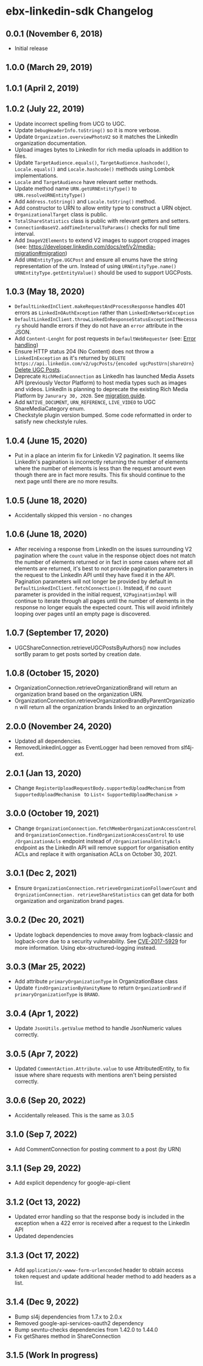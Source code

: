 # ebx-linkedin-sdk Changelog

## 0.0.1 (November 6, 2018)

* Initial release

## 1.0.0 (March 29, 2019)

## 1.0.1 (April 2, 2019)

## 1.0.2 (July 22, 2019)

* Update incorrect spelling from UCG to UGC.
* Update `DebugHeaderInfo.toString()` so it is more verbose.
* Update `Organization.overviewPhotoV2` so it matches the LinkedIn
  organization documentation.
* Upload images bytes to LinkedIn for rich media uploads in addition to
  files.
* Update `TargetAudience.equals()`, `TargetAudience.hashcode()`,
  `Locale.equals()` and `Locale.hashcode()` methods using Lombok
  implementations.
* `Locale` and `TargetAudience` have relevant setter methods.
* Update method name `URN.getURNEntityType()` to
  `URN.resolveURNEntityType()`
* Add `Address.toString()` and `Locale.toString()` method.
* Add constructor to URN to allow entity type to construct a URN object.
* `OrganizationalTarget` class is public.
* `TotalShareStatistics` class is public with relevant getters and
  setters.
* `ConnectionBaseV2.addTimeIntervalToParams()` checks for null time
  interval.
* Add `ImageV2Elements` to extend V2 images to support cropped images
  (see:
  https://developer.linkedin.com/docs/ref/v2/media-migration#migration)
* Add `URNEntityType.UGCPost` and ensure all enums have the string
  representation of the urn. Instead of using `URNEntityType.name()`
  `URNEntityType.getEntityValue()` should be used to support UGCPosts.

## 1.0.3 (May 18, 2020)
*  `DefaultLinkedInClient.makeRequestAndProcessResponse` handles 401
   errors as `LinkedInOAuthException` rather than
   `LinkedInNetworkException`
*  `DefaultLinkedInClient.throwLinkedInResponseStatusExceptionIfNecessary`
   should handle errors if they do not have an `error` attribute in the
   JSON.
*  Add `Content-Lenght` for post requests in `DefaultWebRequester` (see: 
   [Error handling](https://docs.microsoft.com/en-us/linkedin/shared/api-guide/concepts/error-handling))
* Ensure HTTP status 204 (No Content) does not throw a
  `LinkedInException` as it's returned by `DELETE
  https://api.linkedin.com/v2/ugcPosts/{encoded ugcPostUrn|shareUrn}`
  [Delete UGC Posts](https://docs.microsoft.com/en-us/linkedin/marketing/integrations/community-management/shares/ugc-post-api#delete-ugc-posts).
* Deprecate `RichMediaConnection` as LinkedIn has launched Media Assets 
  API (previously Vector Platform) to host media types such as images and 
  videos. LinkedIn is planning to deprecate the existing Rich Media 
  Platform by `Janurary 30, 2020`.
  See [migration guide](https://docs.microsoft.com/en-us/linkedin/shared/references/migrations/rich-media-platform-deprecation?context=linkedin/marketing/context&trk=eml-mktg-20191028-developer-email-api-updates-october&mcid=6592215409070530560&src=e-eml).
* Add `NATIVE_DOCUMENT`, `URN_REFERENCE`, `LIVE_VIDEO` to UGC ShareMediaCategory enum.
* Checkstyle plugin version bumped. Some code reformatted in order to satisfy new checkstyle rules.

## 1.0.4 (June 15, 2020)
* Put in a place an interim fix for Linkedin V2 pagination. It seems like LinkedIn's pagination 
is incorrectly returning the number of elements where the number of elements is less than the 
request amount even though there are in fact more results. This fix should continue to 
the next page until there are no more results.

## 1.0.5 (June 18, 2020)
* Accidentally skipped this version - no changes

## 1.0.6 (June 18, 2020)
* After receiving a response from LinkedIn on the issues surrounding V2 pagination where the 
`count` value in the response object does not match the number of elements returned or in fact in
some cases where not all elements are returned, it's best to not provide pagination parameters in
the request to the LinkedIn API until they have fixed it in the API. Pagination parameters will not
longer be provided by default in `DefaultLinkedInClient.fetchConnection()`. Instead, if no `count`
parameter is provided in the initial request, `V2PaginationImpl` will continue to iterate through
all pages until the number of elements in the response no longer equals the expected count. 
This will avoid infinitely looping over pages until an empty page is discovered.

## 1.0.7 (September 17, 2020)
* UGCShareConnection.retrieveUGCPostsByAuthors() now includes sortBy param to get posts
sorted by creation date.

## 1.0.8 (October 15, 2020)
* OrganizationConnection.retrieveOrganizationBrand will return an organization brand
 based on the organization URN.
* OrganizationConnection.retrieveOrganizationBrandByParentOrganization will return 
 all the organization brands linked to an orginzation  
 
## 2.0.0 (November 24, 2020)
* Updated all dependencies. 
* RemovedLinkedinLogger as EventLogger had been removed from slf4j-ext.

## 2.0.1 (Jan 13, 2020)
* Change `RegisterUploadRequestBody.supportedUploadMechanism` from `SupportedUploadMechanism ` to `List< SupportedUploadMechanism >`

## 3.0.0 (October 19, 2021)
* Change `OrganizationConnection.fetchMemberOrganizationAccessControl` and `OrganizationConnection.findOrganizationAccessControl`
to use `/OrganizationAcls` endpoint instead of `/OrganizationalEntityAcls` endpoint as the LinkedIn API will remove support for organisation entity ACLs  and replace it with organisation ACLs on October 30, 2021.

## 3.0.1 (Dec 2, 2021)
* Ensure `OrganizationConnection.retrieveOrganizationFollowerCount` and `OrgnizationConnection. retrieveShareStatistics`
can get data for both organization and organization brand pages.

## 3.0.2 (Dec 20, 2021)
* Update logback dependencies to move away from logback-classic and logback-core due to a 
  security vulnerability. See [CVE-2017-5929](https://nvd.nist.gov/vuln/detail/CVE-2017-5929) 
  for more information. Using ebx-structured-logging instead.

## 3.0.3 (Mar 25, 2022)
* Add attribute `primaryOrganizationType` in OrganizationBase class
* Update `findOrganizationByVanityName` to return `OrganizationBrand` if `primaryOrganizationType` is 
  `BRAND`.

## 3.0.4 (Apr 1, 2022)
* Update `JsonUtils.getValue` method to handle JsonNumeric values correctly.

## 3.0.5 (Apr 7, 2022)
* Updated `CommentAction.Attribute.value` to use AttributedEntity, to fix issue where share 
  requests with mentions aren't being persisted correctly.

## 3.0.6 (Sep 20, 2022)
* Accidentally released. This is the same as 3.0.5

## 3.1.0 (Sep 7, 2022)
* Add CommentConnection for posting comment to a post (by URN)

## 3.1.1 (Sep 29, 2022)
* Add explicit dependency for google-api-client

## 3.1.2 (Oct 13, 2022)
* Updated error handling so that the response body is included in the exception when a 422 error 
  is received after a request to the LinkedIn API
* Updated dependencies

## 3.1.3 (Oct 17, 2022)
* Add `application/x-wwww-form-urlenconded` header to obtain access token request and update additional header method to add headers as a list.

## 3.1.4 (Dec 9, 2022)
* Bump sl4j dependencies from 1.7.x to 2.0.x
* Removed google-api-services-oauth2 dependency
* Bump sevntu-checks dependencies from 1.42.0 to 1.44.0
* Fix getShares method in ShareConnection

## 3.1.5 (Work In progress)